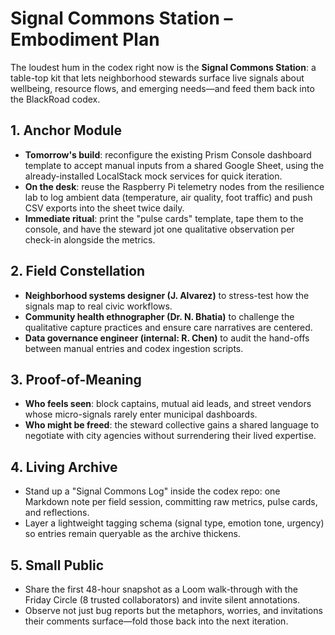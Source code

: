 # Signal Commons Station – Embodiment Plan

The loudest hum in the codex right now is the **Signal Commons Station**: a table-top kit that lets neighborhood stewards surface live signals about wellbeing, resource flows, and emerging needs—and feed them back into the BlackRoad codex.

## 1. Anchor Module
- **Tomorrow's build**: reconfigure the existing Prism Console dashboard template to accept manual inputs from a shared Google Sheet, using the already-installed LocalStack mock services for quick iteration.
- **On the desk**: reuse the Raspberry Pi telemetry nodes from the resilience lab to log ambient data (temperature, air quality, foot traffic) and push CSV exports into the sheet twice daily.
- **Immediate ritual**: print the "pulse cards" template, tape them to the console, and have the steward jot one qualitative observation per check-in alongside the metrics.

## 2. Field Constellation
- **Neighborhood systems designer (J. Alvarez)** to stress-test how the signals map to real civic workflows.
- **Community health ethnographer (Dr. N. Bhatia)** to challenge the qualitative capture practices and ensure care narratives are centered.
- **Data governance engineer (internal: R. Chen)** to audit the hand-offs between manual entries and codex ingestion scripts.

## 3. Proof-of-Meaning
- **Who feels seen**: block captains, mutual aid leads, and street vendors whose micro-signals rarely enter municipal dashboards.
- **Who might be freed**: the steward collective gains a shared language to negotiate with city agencies without surrendering their lived expertise.

## 4. Living Archive
- Stand up a "Signal Commons Log" inside the codex repo: one Markdown note per field session, committing raw metrics, pulse cards, and reflections.
- Layer a lightweight tagging schema (signal type, emotion tone, urgency) so entries remain queryable as the archive thickens.

## 5. Small Public
- Share the first 48-hour snapshot as a Loom walk-through with the Friday Circle (8 trusted collaborators) and invite silent annotations.
- Observe not just bug reports but the metaphors, worries, and invitations their comments surface—fold those back into the next iteration.
